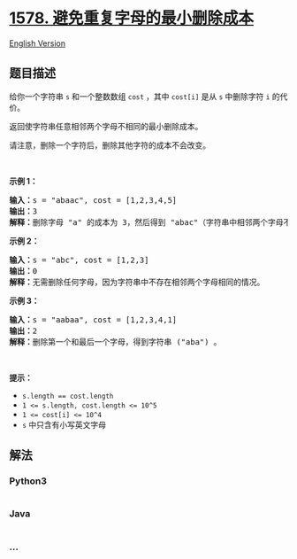 # [1578. 避免重复字母的最小删除成本](https://leetcode-cn.com/problems/minimum-deletion-cost-to-avoid-repeating-letters)

[English Version](/solution/1500-1599/1578.Minimum%20Deletion%20Cost%20to%20Avoid%20Repeating%20Letters/README_EN.md)

## 题目描述

<!-- 这里写题目描述 -->
<p>给你一个字符串 <code>s</code> 和一个整数数组 <code>cost</code> ，其中 <code>cost[i]</code> 是从 <code>s</code> 中删除字符 <code>i</code> 的代价。</p>

<p>返回使字符串任意相邻两个字母不相同的最小删除成本。</p>

<p>请注意，删除一个字符后，删除其他字符的成本不会改变。</p>

<p>&nbsp;</p>

<p><strong>示例 1：</strong></p>

<pre>
<strong>输入：</strong>s = &quot;abaac&quot;, cost = [1,2,3,4,5]
<strong>输出：</strong>3
<strong>解释：</strong>删除字母 &quot;a&quot; 的成本为 3，然后得到 &quot;abac&quot;（字符串中相邻两个字母不相同）。
</pre>

<p><strong>示例 2：</strong></p>

<pre>
<strong>输入：</strong>s = &quot;abc&quot;, cost = [1,2,3]
<strong>输出：</strong>0
<strong>解释：</strong>无需删除任何字母，因为字符串中不存在相邻两个字母相同的情况。
</pre>

<p><strong>示例 3：</strong></p>

<pre>
<strong>输入：</strong>s = &quot;aabaa&quot;, cost = [1,2,3,4,1]
<strong>输出：</strong>2
<strong>解释：</strong>删除第一个和最后一个字母，得到字符串 (&quot;aba&quot;) 。
</pre>

<p>&nbsp;</p>

<p><strong>提示：</strong></p>

<ul>
	<li><code>s.length == cost.length</code></li>
	<li><code>1 &lt;= s.length, cost.length &lt;= 10^5</code></li>
	<li><code>1 &lt;= cost[i] &lt;=&nbsp;10^4</code></li>
	<li><code>s</code> 中只含有小写英文字母</li>
</ul>

## 解法

<!-- 这里可写通用的实现逻辑 -->

<!-- tabs:start -->

### **Python3**

<!-- 这里可写当前语言的特殊实现逻辑 -->

```python

```

### **Java**

<!-- 这里可写当前语言的特殊实现逻辑 -->

```java

```

### **...**

```

```

<!-- tabs:end -->
